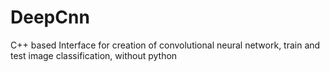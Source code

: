 # DeepCnn
C++ based Interface for creation of convolutional neural network, train and test image classification, without python
